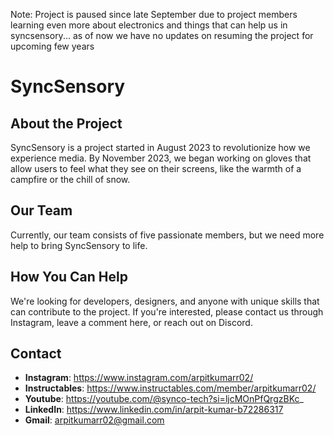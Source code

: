 Note: Project is paused since late September due to project members learning even more about electronics and things that can help us in syncsensory... as of now we have no updates on resuming the project for upcoming few years
# SyncSensory

## About the Project
SyncSensory is a project started in August 2023 to revolutionize how we experience media. By November 2023, we began working on gloves that allow users to feel what they see on their screens, like the warmth of a campfire or the chill of snow.

## Our Team
Currently, our team consists of five passionate members, but we need more help to bring SyncSensory to life.

## How You Can Help
We're looking for developers, designers, and anyone with unique skills that can contribute to the project. If you're interested, please contact us through Instagram, leave a comment here, or reach out on Discord.

## Contact
- **Instagram**: https://www.instagram.com/arpitkumarr02/
- **Instructables**: https://www.instructables.com/member/arpitkumarr02/
- **Youtube**: https://youtube.com/@synco-tech?si=ljcMOnPfQrgzBKc_
- **LinkedIn**: https://www.linkedin.com/in/arpit-kumar-b72286317
- **Gmail**: arpitkumarr02@gmail.com

